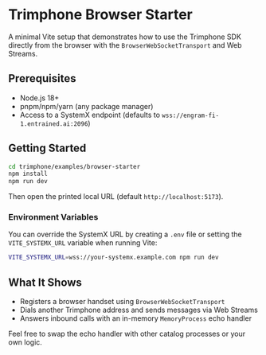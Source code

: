 # Trimphone Browser Starter

A minimal Vite setup that demonstrates how to use the Trimphone SDK directly from the browser with the `BrowserWebSocketTransport` and Web Streams.

## Prerequisites

- Node.js 18+
- pnpm/npm/yarn (any package manager)
- Access to a SystemX endpoint (defaults to `wss://engram-fi-1.entrained.ai:2096`)

## Getting Started

```bash
cd trimphone/examples/browser-starter
npm install
npm run dev
```

Then open the printed local URL (default `http://localhost:5173`).

### Environment Variables

You can override the SystemX URL by creating a `.env` file or setting the `VITE_SYSTEMX_URL` variable when running Vite:

```bash
VITE_SYSTEMX_URL=wss://your-systemx.example.com npm run dev
```

## What It Shows

- Registers a browser handset using `BrowserWebSocketTransport`
- Dials another Trimphone address and sends messages via Web Streams
- Answers inbound calls with an in-memory `MemoryProcess` echo handler

Feel free to swap the echo handler with other catalog processes or your own logic.
